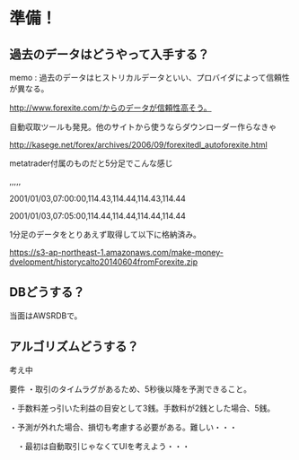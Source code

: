 # 準備！

## 過去のデータはどうやって入手する？
  memo : 過去のデータはヒストリカルデータといい、プロバイダによって信頼性が異なる。
  
  http://www.forexite.com/からのデータが信頼性高そう。
  
  自動収取ツールも発見。他のサイトから使うならダウンローダー作らなきゃ
  
  http://kasege.net/forex/archives/2006/09/forexitedl_autoforexite.html
  
  metatrader付属のものだと5分足でこんな感じ
  
  <DTYYYYMMDD>,<TIME>,<OPEN>,<HIGH>,<LOW>,<CLOSE>
  
  2001/01/03,07:00:00,114.43,114.44,114.43,114.44

  2001/01/03,07:05:00,114.44,114.44,114.44,114.44
  
  1分足のデータをとりあえず取得して以下に格納済み。
  
  https://s3-ap-northeast-1.amazonaws.com/make-money-dvelopment/historycalto20140604fromForexite.zip
  
## DBどうする？

  当面はAWSRDBで。
  
## アルゴリズムどうする？

  考え中
  
  要件
  ・取引のタイムラグがあるため、5秒後以降を予測できること。
  
  ・手数料差っ引いた利益の目安として3銭。手数料が2銭とした場合、5銭。
  
  ・予測が外れた場合、損切も考慮する必要がある。難しい・・・
  
　・最初は自動取引じゃなくてUIを考えよう・・・
